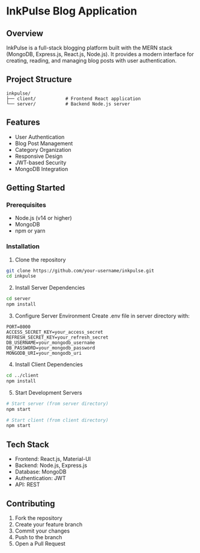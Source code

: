 # InkPulse Blog Application

## Overview
InkPulse is a full-stack blogging platform built with the MERN stack (MongoDB, Express.js, React.js, Node.js). It provides a modern interface for creating, reading, and managing blog posts with user authentication.

## Project Structure
```
inkpulse/
├── client/           # Frontend React application
└── server/           # Backend Node.js server
```

## Features
- User Authentication
- Blog Post Management
- Category Organization
- Responsive Design
- JWT-based Security
- MongoDB Integration

## Getting Started

### Prerequisites
- Node.js (v14 or higher)
- MongoDB
- npm or yarn

### Installation

1. Clone the repository
```bash
git clone https://github.com/your-username/inkpulse.git
cd inkpulse
```

2. Install Server Dependencies
```bash
cd server
npm install
```

3. Configure Server Environment
Create .env file in server directory with:
```
PORT=8000
ACCESS_SECRET_KEY=your_access_secret
REFRESH_SECRET_KEY=your_refresh_secret
DB_USERNAME=your_mongodb_username
DB_PASSWORD=your_mongodb_password
MONGODB_URI=your_mongodb_uri
```

4. Install Client Dependencies
```bash
cd ../client
npm install
```

5. Start Development Servers
```bash
# Start server (from server directory)
npm start

# Start client (from client directory)
npm start
```

## Tech Stack
- Frontend: React.js, Material-UI
- Backend: Node.js, Express.js
- Database: MongoDB
- Authentication: JWT
- API: REST

## Contributing
1. Fork the repository
2. Create your feature branch
3. Commit your changes
4. Push to the branch
5. Open a Pull Request

